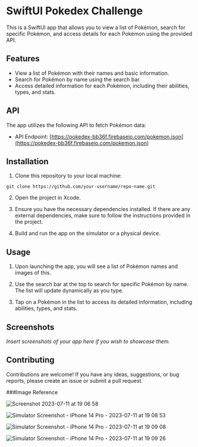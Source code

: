 # SwiftUI Pokedex Challenge

This is a SwiftUI app that allows you to view a list of Pokémon, search for specific Pokémon, and access details for each Pokémon using the provided API.

## Features

- View a list of Pokémon with their names and basic information.
- Search for Pokémon by name using the search bar.
- Access detailed information for each Pokémon, including their abilities, types, and stats.

## API

The app utilizes the following API to fetch Pokémon data:

- API Endpoint: [https://pokedex-bb36f.firebaseio.com/pokemon.json](https://pokedex-bb36f.firebaseio.com/pokemon.json)

## Installation

1. Clone this repository to your local machine:

```
git clone https://github.com/your-username/repo-name.git
```


2. Open the project in Xcode.

3. Ensure you have the necessary dependencies installed. If there are any external dependencies, make sure to follow the instructions provided in the project.

4. Build and run the app on the simulator or a physical device.

## Usage

1. Upon launching the app, you will see a list of Pokémon names and images of this.

2. Use the search bar at the top to search for specific Pokémon by name. The list will update dynamically as you type.

3. Tap on a Pokémon in the list to access its detailed information, including abilities, types, and stats.

## Screenshots

_Insert screenshots of your app here if you wish to showcase them._

## Contributing

Contributions are welcome! If you have any ideas, suggestions, or bug reports, please create an issue or submit a pull request.


###Image Reference

![Screenshot 2023-07-11 at 19 06 58](https://github.com/roycuenca/swift-ui-pokedex-challenge/assets/38863724/4545a505-264b-4288-8975-4a7350f2916e)

![Simulator Screenshot - iPhone 14 Pro - 2023-07-11 at 19 08 53](https://github.com/roycuenca/swift-ui-pokedex-challenge/assets/38863724/924653d6-5d11-4d4b-9d48-6114f5067871)

![Simulator Screenshot - iPhone 14 Pro - 2023-07-11 at 19 09 08](https://github.com/roycuenca/swift-ui-pokedex-challenge/assets/38863724/f69dd632-bfd1-452b-9b2d-b55b62dd31aa)

![Simulator Screenshot - iPhone 14 Pro - 2023-07-11 at 19 09 26](https://github.com/roycuenca/swift-ui-pokedex-challenge/assets/38863724/db74b3d8-f6a3-4f35-a019-f8b6a1709b1d)


